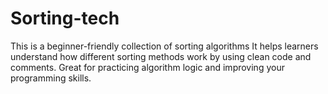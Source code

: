 # Sorting-tech
This is a beginner-friendly collection of sorting algorithms  It helps learners understand how different sorting methods work by using clean code and comments. Great for practicing algorithm logic and improving your programming skills.
